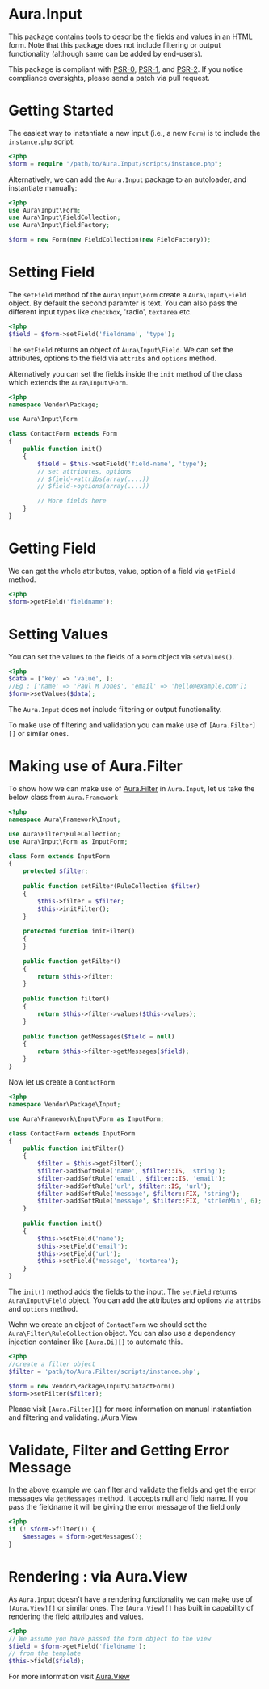 Aura.Input
==========

This package contains tools to describe the fields and values in an HTML form.
Note that this package does not include filtering or output functionality
(although same can be added by end-users).

This package is compliant with [PSR-0][], [PSR-1][], and [PSR-2][]. If you
notice compliance oversights, please send a patch via pull request.

[PSR-0]: https://github.com/php-fig/fig-standards/blob/master/accepted/PSR-0.md
[PSR-1]: https://github.com/php-fig/fig-standards/blob/master/accepted/PSR-1-basic-coding-standard.md
[PSR-2]: https://github.com/php-fig/fig-standards/blob/master/accepted/PSR-2-coding-style-guide.md

Getting Started
===============

The easiest way to instantiate a new input (i.e., a new `Form`) 
is to include the `instance.php` script:

```php
<?php
$form = require "/path/to/Aura.Input/scripts/instance.php";
```

Alternatively, we can add the `Aura.Input` package to an autoloader, and
instantiate manually:

```php
<?php
use Aura\Input\Form;
use Aura\Input\FieldCollection;
use Aura\Input\FieldFactory;

$form = new Form(new FieldCollection(new FieldFactory));
```

Setting Field
=============

The `setField` method of the `Aura\Input\Form` create a `Aura\Input\Field`
object. By default the second paramter is text. You can also pass the different
input types like `checkbox`, 'radio', `textarea` etc.

```php
<?php
$field = $form->setField('fieldname', 'type');
```

The `setField` returns an object of `Aura\Input\Field`. We can set the 
attributes, options to the field via `attribs` and `options` method.

Alternatively you can set the fields inside the `init` method of the 
class which extends the `Aura\Input\Form`.

```php
<?php
namespace Vendor\Package;

use Aura\Input\Form

class ContactForm extends Form
{
    public function init()
    {
        $field = $this->setField('field-name', 'type');
        // set attributes, options
        // $field->attribs(array(....))
        // $field->options(array(....))

        // More fields here
    }
}
```

Getting Field
=============

We can get the whole attributes, value, option of a field via `getField`
method.

```php
<?php
$form->getField('fieldname');
```

Setting Values
==============
You can set the values to the fields of a `Form` object via `setValues()`.

```php
<?php
$data = ['key' => 'value', ]; 
//Eg : ['name' => 'Paul M Jones', 'email' => 'hello@example.com'];
$form->setValues($data);
```

The `Aura.Input` does not include filtering or output functionality.

To make use of filtering and validation you can make use of `[Aura.Filter][]` 
or similar ones.

Making use of Aura.Filter
=========================

To show how we can make use of [Aura.Filter][] in `Aura.Input`, let us take 
the below class from `Aura.Framework`

```php
<?php
namespace Aura\Framework\Input;

use Aura\Filter\RuleCollection;
use Aura\Input\Form as InputForm;

class Form extends InputForm
{
    protected $filter;
    
    public function setFilter(RuleCollection $filter)
    {
        $this->filter = $filter;
        $this->initFilter();
    }
    
    protected function initFilter()
    {
    }
    
    public function getFilter()
    {
        return $this->filter;
    }
    
    public function filter()
    {
        return $this->filter->values($this->values);
    }
    
    public function getMessages($field = null)
    {
        return $this->filter->getMessages($field);
    }
}
```

Now let us create a `ContactForm` 

```php
<?php
namespace Vendor\Package\Input;

use Aura\Framework\Input\Form as InputForm;

class ContactForm extends InputForm
{
    public function initFilter()
    {
        $filter = $this->getFilter();
        $filter->addSoftRule('name', $filter::IS, 'string');
        $filter->addSoftRule('email', $filter::IS, 'email');
        $filter->addSoftRule('url', $filter::IS, 'url');
        $filter->addSoftRule('message', $filter::FIX, 'string');
        $filter->addSoftRule('message', $filter::FIX, 'strlenMin', 6);
    }
    
    public function init()
    {
        $this->setField('name');
        $this->setField('email');
        $this->setField('url');
        $this->setField('message', 'textarea');
    }
}
```

The `init()` method adds the fields to the input. The `setField` returns 
`Aura\Input\Field` object. You can add the attributes and options via `attribs`
and `options` method.

Wehn we create an object of `ContactForm` we should set the `Aura\Filter\RuleCollection`
object. You can also use a dependency injection container like `[Aura.Di][]` 
to automate this.

```php
<?php
//create a filter object
$filter = 'path/to/Aura.Filter/scripts/instance.php';

$form = new Vendor\Package\Input\ContactForm()
$form->setFilter($filter);
```

Please visit `[Aura.Filter][]` for more information on manual instantiation
and filtering and validating.
/Aura.View

Validate, Filter and Getting Error Message
==========================================
In the above example we can filter and validate the fields and get the
error messages via `getMessages` method. It accepts null and field name.
If you pass the fieldname it will be giving the error message of the 
field only

```php
<?php
if (! $form->filter()) {
    $messages = $form->getMessages();
}
```

Rendering : via Aura.View
=========================

As `Aura.Input` doesn't have a rendering functionality we can make use 
of `[Aura.View][]` or similar ones. The `[Aura.View][]` has built in capability
of rendering the field attributes and values.

```php
<?php
// We assume you have passed the form object to the view
$field = $form->getField('fieldname');
// from the template
$this->field($field);
```

For more information visit [Aura.View][]

[Aura.Di]: https://github.com/auraphp/Aura.Di
[Aura.Filter]: https://github.com/auraphp/Aura.Filter
[Aura.View]: https://github.com/auraphp/Aura.View

